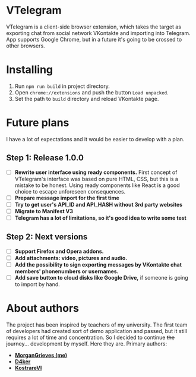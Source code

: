 # VTelegram
VTelegram is a client-side browser extension, which takes the target as exporting chat from social network VKontakte and importing into Telegram.
App supports Google Chrome, but in a future it's going to be crossed to other browsers.

# Installing
1. Run `npm run build` in project directory.
2. Open `chrome://extensions` and push the button `Load unpacked`.
3. Set the path to `build` directory and reload VKontakte page.

# Future plans
I have a lot of expectations and it would be easier to develop with a plan.
## Step 1: Release 1.0.0
- [ ] **Rewrite user interface using ready components.** First concept of VTelegram's interface was based on pure HTML, CSS, but this is a mistake to be honest. 
Using ready components like React is a good choice to escape unforeseen consequences. 
- [ ] **Prepare message import for the first time**
- [ ] **Try to get user's API_ID and API_HASH without 3rd party websites**
- [ ] **Migrate to Manifest V3**
- [ ] **Telegram has a lot of limitations, so it's good idea to write some test**

## Step 2: Next versions
- [ ] **Support Firefox and Opera addons.**
- [ ] **Add attachments: video, pictures and audio.**
- [ ] **Add the possibility to sign exporting messages by VKontakte chat members' phonenumbers or usernames.**
- [ ] **Add save button to cloud disks like Google Drive,** if someone is going to import by hand.

# About authors
The project has been inspired by teachers of my university. The first team of developers had created sort of demo application and passed,
but it still requires a lot of time and concentration. So I decided to continue ~~the journey~~... development by myself.
Here they are. Primary authors:
* __[MorganGrieves (me)](https://github.com/MorganGrieves)__
* __[D4ker](https://github.com/D4ker)__
* __[KostrareVI](https://github.com/KostarevVI)__
